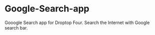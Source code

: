 # Google-Search-app
Gooogle Search app for Droptop Four.
Search the Internet with Google search bar.
